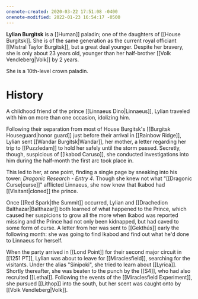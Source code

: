 ```yaml
---
onenote-created: 2020-03-22 17:51:08 -0400
onenote-modified: 2022-01-23 16:54:17 -0500
---
```

**Lylian Burgitsk** is a [[Human]] paladin; one of the daughters of [[House Burgitsk]]. She is of the same generation as the current royal officiant [[Mistral Taylor Burgitsk]], but a great deal younger. Despite her bravery, she is only about 23 years old, younger than her half-brother [[Volk Vendleberg|Volk]] by 2 years.

She is a 10th-level crown paladin.

# History
A childhood friend of the prince [[Linnaeus Dino|Linnaeus]], Lylian traveled with him on more than one occasion, idolizing him.

Following their separation from most of House Burgitsk's [[Burgitsk Houseguard|honor guard]] just before their arrival in [[Rainbow Ridge]], Lylian sent [[Wandar Burgitsk|Wandar]], her mother, a letter regarding her trip to [[Puzzledam]] to hold her safely until the storm passed. Secretly, though, suspicious of [[Ikabod Caruso]], she conducted investigations into him during the half-month the first arc took place in.

This led to her, at one point, finding a single page by sneaking into his tower: *Dragonic Research - Entry 4*. Though she knew not what "[[Dragonic Curse|curse]]" afflicted Linnaeus, she now knew that Ikabod had [[Visitant|cloned]] the prince.

Once [[Red Spark|the Summit]] occurred, Lylian and [[Drachedion Balthazar|Balthazar]] both learned of what happened to the Prince, which caused her suspicions to grow all the more when Ikabod was reported missing and the Prince had not only been kidnapped, but had caved to some form of curse. A letter from her was sent to [[Gekthús]] early the following month: she was going to find Ikabod and find out what he'd done to Linnaeus for herself.

When the party arrived in [[Lond Point]] for their second major circuit in [[1251 PT]], Lylian was about to leave for [[Miraclesfield]], searching for the visitants. Under the alias "Sinipoki", she tried to learn about [[Lyrica]]. Shortly thereafter, she was beaten to the punch by the [[S4]], who had also recruited [[Lethal]]. Following the events of the [[Miraclesfield Experiment]], she pursued [[Lithop]] into the south, but her scent was caught onto by [[Volk Vendleberg|Volk]].